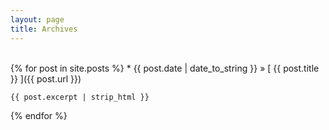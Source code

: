```yaml
---
layout: page
title: Archives
---
```

<br />
{% for post in site.posts %}
  * {{ post.date | date_to_string }} &raquo; [ {{ post.title }} ]({{ post.url }})  

    {{ post.excerpt | strip_html }}
{% endfor %}
